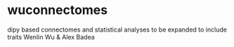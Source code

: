 # wuconnectomes
dipy based connectomes
and statistical analyses
to be expanded to include traits
Wenlin Wu & Alex Badea
